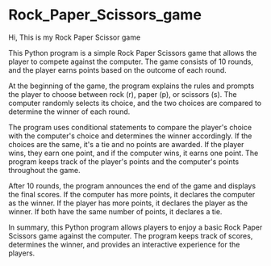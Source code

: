 # Rock_Paper_Scissors_game
Hi, This is my Rock Paper Scissor game

This Python program is a simple Rock Paper Scissors game that allows the player to compete against the computer. The game consists of 10 rounds, and the player earns points based on the outcome of each round.

At the beginning of the game, the program explains the rules and prompts the player to choose between rock (r), paper (p), or scissors (s). The computer randomly selects its choice, and the two choices are compared to determine the winner of each round.

The program uses conditional statements to compare the player's choice with the computer's choice and determines the winner accordingly. If the choices are the same, it's a tie and no points are awarded. If the player wins, they earn one point, and if the computer wins, it earns one point. The program keeps track of the player's points and the computer's points throughout the game.

After 10 rounds, the program announces the end of the game and displays the final scores. If the computer has more points, it declares the computer as the winner. If the player has more points, it declares the player as the winner. If both have the same number of points, it declares a tie.

In summary, this Python program allows players to enjoy a basic Rock Paper Scissors game against the computer. The program keeps track of scores, determines the winner, and provides an interactive experience for the players.




